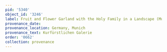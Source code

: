 ```yaml
---
pid: '5340'
object_id: '3246'
label: Fruit and Flower Garland with the Holy Family in a Landscape (Munich)
provenance_date:
provenance_location: Germany, Munich
provenance_text: Kurfürstlichen Galerie
order: '0662'
collection: provenance
---
```

